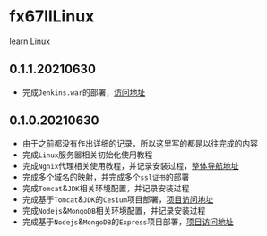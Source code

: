 # fx67llLinux
learn Linux

## 0.1.1.20210630
* 完成`Jenkins.war`的部署，[访问地址](http://jenkins.fx67ll.com)

## 0.1.0.20210630
* 由于之前都没有作出详细的记录，所以这里写的都是以往完成的内容  
* 完成`Linux`服务器相关初始化使用教程
* 完成`Ngnix`代理相关使用教程，并记录安装过程，[整体导航地址](https://fx67ll.xyz)  
* 完成多个域名的映射，并完成多个`ssl证书`的部署  
* 完成`Tomcat`&`JDK`相关环境配置，并记录安装过程  
* 完成基于`Tomcat`&`JDK`的`Cesium`项目部署，[项目访问地址](http://zichengc.com)  
* 完成`Nodejs`&`MongoDB`相关环境配置，并记录安装过程  
* 完成基于`Nodejs`&`MongoDB`的`Express`项目部署，[项目访问地址](http://node.fx67ll.com)  